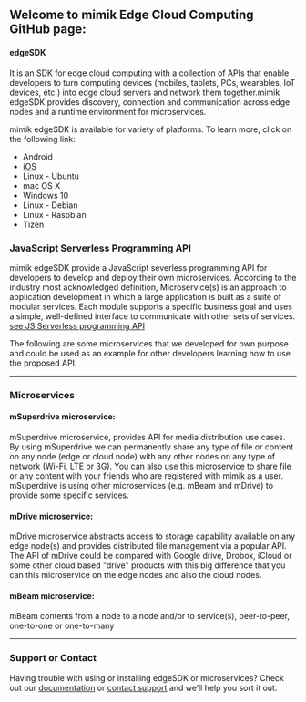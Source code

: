 ## Welcome to mimik Edge Cloud Computing GitHub page:


#### edgeSDK
It is an SDK for edge cloud computing with a collection of APIs that enable developers to turn computing devices (mobiles, tablets, PCs, wearables, IoT devices, etc.) into edge cloud servers and network them together.mimik edgeSDK provides discovery, connection and communication across edge nodes and a runtime environment for microservices.

mimik edgeSDK is available for variety of platforms. To learn more,  click on the following link:

- Android
- [iOS](https://github.com/mimikgit/edgeSDK-iOS)
- Linux - Ubuntu
- mac OS X
- Windows 10
- Linux - Debian
- Linux - Raspbian
- Tizen

### JavaScript Serverless Programming API 

mimik edgeSDK provide a JavaScript severless programming API for developers to develop and deploy their own microservices. According to the industry most acknowledged definition, Microservice(s) is an approach to application development in which a large application is built as a suite of modular services. Each module supports a specific business goal and uses a simple, well-defined interface to communicate with other sets of services. [see JS Serverless programming API](https://github.com/mimikgit/edgeMicroservices/wiki/Editing-How-to-use-mimik-serverless-JavaScript-programming-API)

The following are some microservices that we developed for own purpose and could be used as an example for other developers learning how to use the proposed API.


***
### Microservices


#### mSuperdrive microservice: 
mSuperdrive microservice, provides API for media distribution use cases. By using mSuperdrive we can permanently share any type of file or content on any node (edge or cloud node) with any other nodes on any type of network (Wi-Fi, LTE or 3G). You can also use this microservice to share file or any content with your friends who are registered with mimik as a user. mSuperdrive is using other microservices (e.g. mBeam and mDrive) to provide some specific services. 

#### mDrive microservice: 
mDrive microservice abstracts access to storage capability available on any edge node(s) and provides distributed file management via a popular API. The API of mDrive could be compared with Google drive, Drobox, iCloud or some other cloud based "drive" products with this big difference that you can this microservice on the edge nodes and also the cloud nodes.

#### mBeam microservice: 
mBeam contents from a node to a node and/or to service(s), peer-to-peer, one-to-one or one-to-many


***


### Support or Contact

Having trouble with using or installing edgeSDK or microservices? Check out our [documentation](https://github.com/mimikgit/edgeMicroservices/wiki/) or [contact support](support.sdk@mimik.com) and we’ll help you sort it out.


